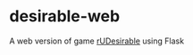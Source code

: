 # desirable-web
A web version of game [rUDesirable](https://github.com/sam-val/desirable) using Flask
